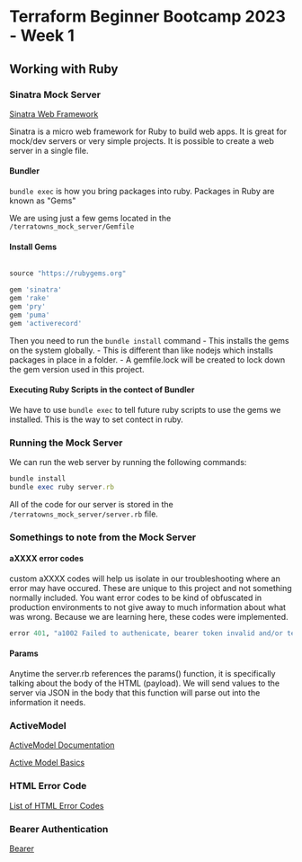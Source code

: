 # Terraform Beginner Bootcamp 2023 - Week 1

## Working with Ruby

### Sinatra Mock Server

[Sinatra Web Framework](https://sinatrarb.com/)

Sinatra is a micro web framework for Ruby to build web apps. It is great for mock/dev servers or very simple projects. It is possible to create a web server in a single file.

#### Bundler
`bundle exec` is how you bring packages into ruby. Packages in Ruby are known as "Gems"

We are using just a few gems located in the `/terratowns_mock_server/Gemfile`

#### Install Gems

```rb

source "https://rubygems.org"

gem 'sinatra'
gem 'rake'
gem 'pry'
gem 'puma'
gem 'activerecord'
```

Then you need to run the `bundle install` command
    - This installs the gems on the system globally.
    - This is different than like nodejs which installs packages in place in a folder.
    - A gemfile.lock will be created to lock down the gem version used in this project.

#### Executing Ruby Scripts in the contect of Bundler

We have to use `bundle exec` to tell future ruby scripts to use the gems we installed. This is the way to set contect in ruby.

### Running the Mock Server

We can run the web server by running the following commands:

```rb
bundle install
bundle exec ruby server.rb
```

All of the code for our server is stored in the `/terratowns_mock_server/server.rb` file.

### Somethings to note from the Mock Server

#### aXXXX error codes

custom aXXXX codes will help us isolate in our troubleshooting where an error may have occured. These are unique to this project and not something normally included. You want error codes to be kind of obfuscated in production environments to not give away to much information about what was wrong. Because we are learning here, these codes were implemented.

```rb
error 401, "a1002 Failed to authenicate, bearer token invalid and/or teacherseat_user_uuid invalid"
```
#### Params

Anytime the server.rb references the params() function, it is specifically talking about the body of the HTML (payload). We will send values to the server via JSON in the body that this function will parse out into the information it needs.

### ActiveModel

[ActiveModel Documentation](/terratowns_mock_server/server.rb)

[Active Model Basics](https://guides.rubyonrails.org/active_model_basics.html)


### HTML Error Code

[List of HTML Error Codes](https://en.wikipedia.org/wiki/List_of_HTTP_status_codes)

### Bearer Authentication

[Bearer](https://swagger.io/docs/specification/authentication/bearer-authentication/)